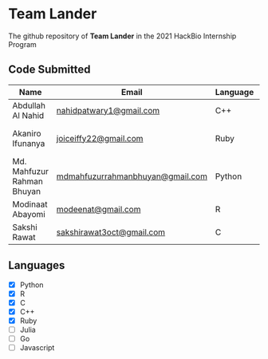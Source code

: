 # Team Lander
The github repository of **Team Lander** in the 2021 HackBio Internship Program

## Code Submitted
Name                        |  Email                             |  Language  |  Biostack                    |  Slack
----------------------------|------------------------------------|------------|------------------------------|-----------
Abdullah Al Nahid           |  nahidpatwary1@gmail.com           |  C++       |  Genomics                    |  @abdnahid
Akaniro Ifunanya            |  joiceiffy22@gmail.com             |  Ruby      |  Genomics and Data analysis  |  @Iffy
Md. Mahfuzur Rahman Bhuyan  |  mdmahfuzurrahmanbhuyan@gmail.com  |  Python    |  Genomics                    |  @Mahfuz
Modinaat Abayomi            |  modeenat@gmail.com                |  R         |  Drug Discovery              |  @Modinat
Sakshi Rawat                |  sakshirawat3oct@gmail.com         |  C         |  Genomics                    |  @Sakshi


## Languages
- [x] Python
- [x] R
- [x] C
- [X] C++
- [X] Ruby
- [ ] Julia
- [ ] Go 
- [ ] Javascript